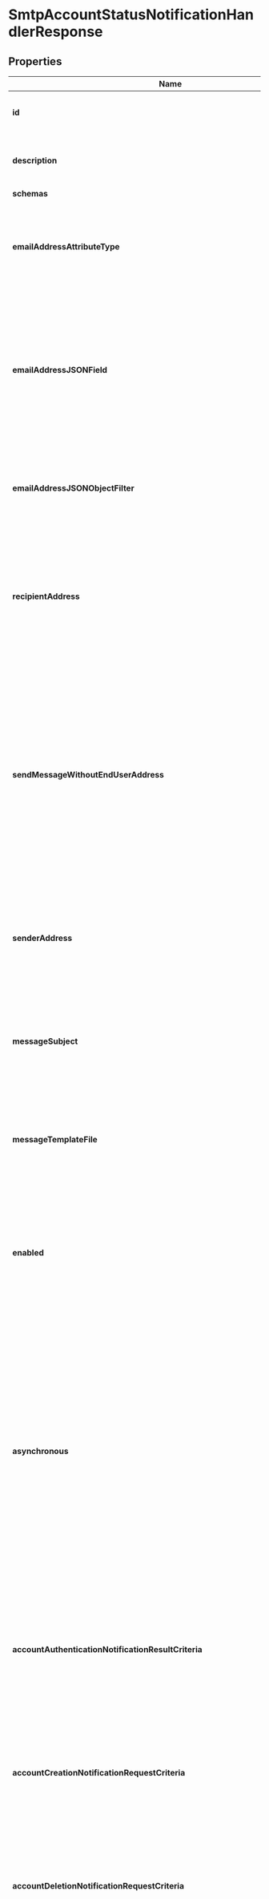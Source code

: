 

# SmtpAccountStatusNotificationHandlerResponse


## Properties

| Name | Type | Description | Notes |
|------------ | ------------- | ------------- | -------------|
|**id** | **String** | Name of the Account Status Notification Handler |  |
|**description** | **String** | A description for this Account Status Notification Handler |  [optional] |
|**schemas** | **List&lt;EnumsmtpAccountStatusNotificationHandlerSchemaUrn&gt;** |  |  |
|**emailAddressAttributeType** | **List&lt;String&gt;** | Specifies which attribute in the user&#39;s entries may be used to obtain the email address when notifying the end user. |  [optional] |
|**emailAddressJSONField** | **String** | The name of the JSON field whose value is the email address to which the message should be sent. The email address must be contained in a top-level field whose value is a single string. |  [optional] |
|**emailAddressJSONObjectFilter** | **String** | A JSON object filter that may be used to identify which email address value to use when sending the message. |  [optional] |
|**recipientAddress** | **List&lt;String&gt;** | Specifies an email address to which notification messages are sent, either instead of or in addition to the end user for whom the notification has been generated. |  [optional] |
|**sendMessageWithoutEndUserAddress** | **Boolean** | Indicates whether an email notification message should be generated and sent to the set of notification recipients even if the user entry does not contain any values for any of the email address attributes (that is, in cases when it is not possible to notify the end user). |  |
|**senderAddress** | **String** | Specifies the email address from which the message is sent. Note that this does not necessarily have to be a legitimate email address. |  |
|**messageSubject** | **List&lt;String&gt;** | Specifies the subject that should be used for email messages generated by this account status notification handler. |  |
|**messageTemplateFile** | **List&lt;String&gt;** | Specifies the path to the file containing the message template to generate the email notification messages. |  |
|**enabled** | **Boolean** | Indicates whether the Account Status Notification Handler is enabled. Only enabled handlers are invoked whenever a related event occurs in the server. |  |
|**asynchronous** | **Boolean** | Indicates whether the server should attempt to invoke this Account Status Notification Handler in a background thread so that any potentially-expensive processing (e.g., performing network communication to deliver a message) will not delay processing for the operation that triggered the notification. |  [optional] |
|**accountAuthenticationNotificationResultCriteria** | **String** | A result criteria object that identifies which successful bind operations should result in account authentication notifications for this handler. |  [optional] |
|**accountCreationNotificationRequestCriteria** | **String** | A request criteria object that identifies which add requests should result in account creation notifications for this handler. |  [optional] |
|**accountDeletionNotificationRequestCriteria** | **String** | A request criteria object that identifies which delete requests should result in account deletion notifications for this handler. |  [optional] |
|**accountUpdateNotificationRequestCriteria** | **String** | A request criteria object that identifies which modify and modify DN requests should result in account update notifications for this handler. |  [optional] |
|**meta** | [**MetaMeta**](MetaMeta.md) |  |  [optional] |
|**urnColonPingidentityColonSchemasColonConfigurationColonMessagesColon20** | [**MetaUrnPingidentitySchemasConfigurationMessages20**](MetaUrnPingidentitySchemasConfigurationMessages20.md) |  |  [optional] |



